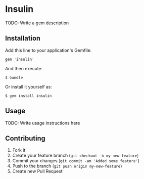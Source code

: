 # Insulin

TODO: Write a gem description

## Installation

Add this line to your application's Gemfile:

    gem 'insulin'

And then execute:

    $ bundle

Or install it yourself as:

    $ gem install insulin

## Usage

TODO: Write usage instructions here

## Contributing

1. Fork it
2. Create your feature branch (`git checkout -b my-new-feature`)
3. Commit your changes (`git commit -am 'Added some feature'`)
4. Push to the branch (`git push origin my-new-feature`)
5. Create new Pull Request
